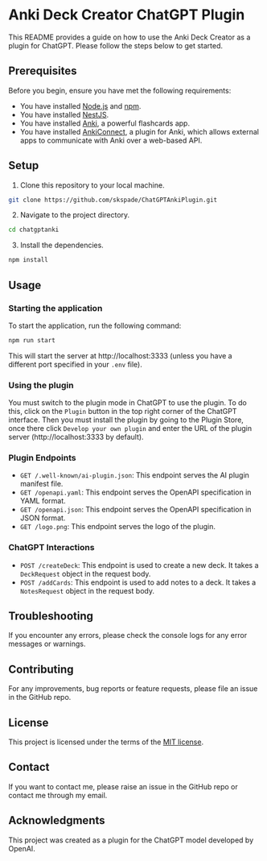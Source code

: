 # Anki Deck Creator ChatGPT Plugin

This README provides a guide on how to use the Anki Deck Creator as a plugin for ChatGPT. Please follow the steps below to get started.

## Prerequisites

Before you begin, ensure you have met the following requirements:

- You have installed [Node.js](https://nodejs.org/) and [npm](https://www.npmjs.com/).
- You have installed [NestJS](https://nestjs.com/).
- You have installed [Anki](https://apps.ankiweb.net/), a powerful flashcards app.
- You have installed [AnkiConnect](https://github.com/FooSoft/anki-connect), a plugin for Anki, which allows external apps to communicate with Anki over a web-based API.

## Setup

1. Clone this repository to your local machine.

```bash
git clone https://github.com/skspade/ChatGPTAnkiPlugin.git
```

2. Navigate to the project directory.

```bash
cd chatgptanki
```

3. Install the dependencies.

```bash
npm install
```

## Usage

### Starting the application

To start the application, run the following command:

```bash
npm run start
```

This will start the server at http://localhost:3333 (unless you have a different port specified in your `.env` file).

### Using the plugin
You must switch to the plugin mode in ChatGPT to use the plugin. To do this, click on the `Plugin` button in the top right corner of the ChatGPT interface.
Then you must install the plugin by going to the Plugin Store, once there click `Develop your own plugin` and enter the URL of the plugin server (http://localhost:3333 by default).

### Plugin Endpoints

- `GET /.well-known/ai-plugin.json`: This endpoint serves the AI plugin manifest file.
- `GET /openapi.yaml`: This endpoint serves the OpenAPI specification in YAML format.
- `GET /openapi.json`: This endpoint serves the OpenAPI specification in JSON format.
- `GET /logo.png`: This endpoint serves the logo of the plugin.

### ChatGPT Interactions

- `POST /createDeck`: This endpoint is used to create a new deck. It takes a `DeckRequest` object in the request body.
- `POST /addCards`: This endpoint is used to add notes to a deck. It takes a `NotesRequest` object in the request body.

## Troubleshooting

If you encounter any errors, please check the console logs for any error messages or warnings.

## Contributing

For any improvements, bug reports or feature requests, please file an issue in the GitHub repo.

## License

This project is licensed under the terms of the [MIT license](https://opensource.org/licenses/MIT).

## Contact

If you want to contact me, please raise an issue in the GitHub repo or contact me through my email.

## Acknowledgments

This project was created as a plugin for the ChatGPT model developed by OpenAI.
